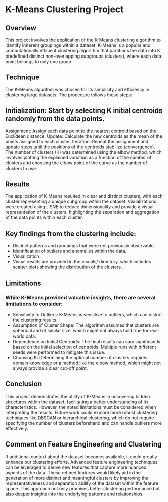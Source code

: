 # K-Means Clustering Project

## Overview
This project involves the application of the K-Means clustering algorithm to identify inherent groupings within a dataset. K-Means is a popular and computationally efficient clustering algorithm that partitions the data into K predefined distinct non-overlapping subgroups (clusters), where each data point belongs to only one group.

## Technique
The K-Means algorithm was chosen for its simplicity and efficiency in clustering large datasets. The procedure follows these steps:

## Initialization: Start by selecting K initial centroids randomly from the data points.
Assignment: Assign each data point to the nearest centroid based on the Euclidean distance.
Update: Calculate the new centroids as the mean of the points assigned to each cluster.
Iteration: Repeat the assignment and update steps until the positions of the centroids stabilize (convergence).
The number of clusters (K) was determined using the elbow method, which involves plotting the explained variation as a function of the number of clusters and choosing the elbow point of the curve as the number of clusters to use.

## Results
The application of K-Means resulted in clear and distinct clusters, with each cluster representing a unique subgroup within the dataset. Visualizations were created using t-SNE to reduce dimensionality and provide a visual representation of the clusters, highlighting the separation and aggregation of the data points within each cluster.

## Key findings from the clustering include:
- Distinct patterns and groupings that were not previously observable.
- Identification of outliers and anomalies within the data.
- Visualization
- Visual results are provided in the visuals/ directory, which includes scatter plots showing the distribution of the clusters.

## Limitations
### While K-Means provided valuable insights, there are several limitations to consider:
- Sensitivity to Outliers: K-Means is sensitive to outliers, which can distort the clustering results.
- Assumption of Cluster Shape: The algorithm assumes that clusters are spherical and of similar size, which might not always hold true for real-world data.
- Dependence on Initial Centroids: The final results can vary significantly based on the initial selection of centroids. Multiple runs with different seeds were performed to mitigate this issue.
- Choosing K: Determining the optimal number of clusters requires domain knowledge or a method like the elbow method, which might not always provide a clear cut-off point.

## Conclusion
This project demonstrates the utility of K-Means in uncovering hidden structures within the dataset, facilitating a better understanding of its characteristics. However, the noted limitations must be considered when interpreting the results. Future work could explore more robust clustering techniques like DBSCAN or hierarchical clustering, which do not require specifying the number of clusters beforehand and can handle outliers more effectively.

## Comment on Feature Engineering and Clustering
If additional context about the dataset becomes available, it could greatly enhance our clustering efforts. Advanced feature engineering techniques can be leveraged to derive new features that capture more nuanced aspects of the data. These refined features would likely aid in the generation of more distinct and meaningful clusters by improving the representativeness and separation ability of the dataset within the feature space. This approach not only promises better clustering performance but also deeper insights into the underlying patterns and relationships.